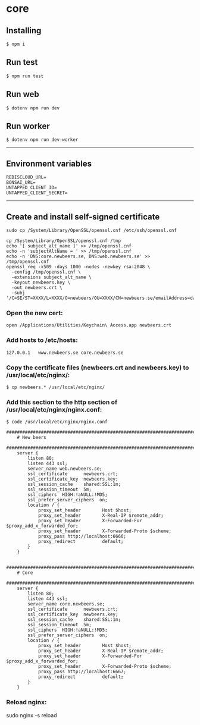 # core

## Installing

`$ npm i`

## Run test

`$ npm run test`

## Run web

`$ dotenv npm run dev`

## Run worker

`$ dotenv npm run dev-worker`

---

## Environment variables

```
REDISCLOUD_URL=
BONSAI_URL=
UNTAPPED_CLIENT_ID=
UNTAPPED_CLIENT_SECRET=
```

---

## Create and install self-signed certificate

```
sudo cp /System/Library/OpenSSL/openssl.cnf /etc/ssh/openssl.cnf
```

```
cp /System/Library/OpenSSL/openssl.cnf /tmp
echo '[ subject_alt_name ]' >> /tmp/openssl.cnf
echo -n 'subjectAltName = ' >> /tmp/openssl.cnf
echo -n 'DNS:core.newbeers.se, DNS:web.newbeers.se' >> /tmp/openssl.cnf
openssl req -x509 -days 1000 -nodes -newkey rsa:2048 \
  -config /tmp/openssl.cnf \
  -extensions subject_alt_name \
  -keyout newbeers.key \
  -out newbeers.crt \
  -subj '/C=SE/ST=XXXX/L=XXXX/O=newbeers/OU=XXXX/CN=newbeers.se/emailAddress=daniel.halldin@newbeers.se'
```

### Open the new cert:

```
open /Applications/Utilities/Keychain\ Access.app newbeers.crt
```

### Add hosts to /etc/hosts:

```
127.0.0.1   www.newbeers.se core.newbeers.se
```

### Copy the certificate files (newbeers.crt and newbeers.key) to /usr/local/etc/nginx/:

```
$ cp newbeers.* /usr/local/etc/nginx/
```

### Add this section to the http section of /usr/local/etc/nginx/nginx.conf:

```
$ code /usr/local/etc/nginx/nginx.conf
```

```
################################################################################
    # New beers
    ################################################################################
    server {
        listen 80;
        listen 443 ssl;
        server_name web.newbeers.se;
        ssl_certificate      newbeers.crt;
        ssl_certificate_key  newbeers.key;
        ssl_session_cache    shared:SSL:1m;
        ssl_session_timeout  5m;
        ssl_ciphers  HIGH:!aNULL:!MD5;
        ssl_prefer_server_ciphers  on;
    	location / {
            proxy_set_header        Host $host;
            proxy_set_header        X-Real-IP $remote_addr;
            proxy_set_header        X-Forwarded-For $proxy_add_x_forwarded_for;
            proxy_set_header        X-Forwarded-Proto $scheme;
            proxy_pass http://localhost:6666;
            proxy_redirect          default;
        }
    }

    ################################################################################
    # Core
    ################################################################################
    server {
        listen 80;
        listen 443 ssl;
        server_name core.newbeers.se;
        ssl_certificate      newbeers.crt;
        ssl_certificate_key  newbeers.key;
        ssl_session_cache    shared:SSL:1m;
        ssl_session_timeout  5m;
        ssl_ciphers  HIGH:!aNULL:!MD5;
        ssl_prefer_server_ciphers  on;
    	location / {
            proxy_set_header        Host $host;
            proxy_set_header        X-Real-IP $remote_addr;
            proxy_set_header        X-Forwarded-For $proxy_add_x_forwarded_for;
            proxy_set_header        X-Forwarded-Proto $scheme;
            proxy_pass http://localhost:6667;
            proxy_redirect          default;
        }
    }
```

### Reload nginx:

sudo nginx -s reload
